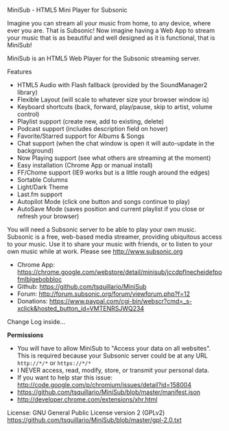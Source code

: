 MiniSub - HTML5 Mini Player for Subsonic

Imagine you can stream all your music from home, to any device, where ever you are. That is Subsonic! Now imagine having a Web App to stream your music that is as beautiful and well designed as it is functional, that is MiniSub!

MiniSub is an HTML5 Web Player for the Subsonic streaming server. 

Features
* HTML5 Audio with Flash fallback (provided by the SoundManager2 library)
* Flexible Layout (will scale to whatever size your browser window is)
* Keyboard shortcuts (back, forward, play/pause, skip to artist, volume control)
* Playlist support (create new, add to existing, delete)
* Podcast support (includes description field on hover)
* Favorite/Starred support for Albums & Songs
* Chat support (when the chat window is open it will auto-update in the background)
* Now Playing support (see what others are streaming at the moment)
* Easy installation (Chrome App or manual install)
* FF/Chome support (IE9 works but is a little rough around the edges)
* Sortable Columns
* Light/Dark Theme
* Last.fm support
* Autopilot Mode (click one button and songs continue to play)
* AutoSave Mode (saves position and current playlist if you close or refresh your browser)

You will need a Subsonic server to be able to play your own music. Subsonic is a free, web-based media streamer, providing ubiquitous access to your music. Use it to share your music with friends, or to listen to your own music while at work. Please see http://www.subsonic.org

* Chrome App: https://chrome.google.com/webstore/detail/minisub/jccdpflnecheidefpofmlblgebobbloc
* Github: https://github.com/tsquillario/MiniSub
* Forum: http://forum.subsonic.org/forum/viewforum.php?f=12
* Donations: https://www.paypal.com/cgi-bin/webscr?cmd=_s-xclick&hosted_button_id=VMTENRSJWQ234

Change Log inside...

**Permissions**
* You will have to allow MiniSub to "Access your data on all websites". This is required because your Subsonic server could be at any URL `http://*/*` or `https://*/*` 
* I NEVER access, read, modify, store, or transmit your personal data.
* If you want to help star this issue: http://code.google.com/p/chromium/issues/detail?id=158004
* https://github.com/tsquillario/MiniSub/blob/master/manifest.json
* http://developer.chrome.com/extensions/xhr.html

License: GNU General Public License version 2 (GPLv2)
https://github.com/tsquillario/MiniSub/blob/master/gpl-2.0.txt
